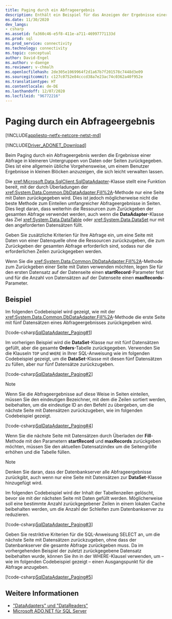 ```yaml
---
title: Paging durch ein Abfrageergebnis
description: Enthält ein Beispiel für das Anzeigen der Ergebnisse einer Abfrage als Datenseiten.
ms.date: 11/30/2020
dev_langs:
- csharp
ms.assetid: fa360c46-e5f8-411e-a711-46997771133d
ms.prod: sql
ms.prod_service: connectivity
ms.technology: connectivity
ms.topic: conceptual
author: David-Engel
ms.author: v-daenge
ms.reviewer: v-chmalh
ms.openlocfilehash: 2de305e1069964f2d1a67b7f201578c7448d3e09
ms.sourcegitcommit: c127c0752e84cccd38a7e23ac74c0362a40f952e
ms.translationtype: HT
ms.contentlocale: de-DE
ms.lasthandoff: 12/07/2020
ms.locfileid: "96772216"
---
```

# <a name="paging-through-a-query-result"></a>Paging durch ein Abfrageergebnis

[!INCLUDE[appliesto-netfx-netcore-netst-md](../../includes/appliesto-netfx-netcore-netst-md.md)]

[!INCLUDE[Driver_ADONET_Download](../../includes/driver_adonet_download.md)]

Beim Paging durch ein Abfrageergebnis werden die Ergebnisse einer Abfrage in kleineren Untergruppen von Daten oder Seiten zurückgegeben. Dies ist eine allgemein übliche Vorgehensweise, um einem Benutzer Ergebnisse in kleinen Blöcken anzuzeigen, die sich leicht verwalten lassen.

Die <xref:Microsoft.Data.SqlClient.SqlDataAdapter>-Klasse stellt eine Funktion bereit, mit der durch Überladungen der <xref:System.Data.Common.DbDataAdapter.Fill%2A>-Methode nur eine Seite mit Daten zurückgegeben wird. Dies ist jedoch möglicherweise nicht die beste Methode zum Einteilen umfangreicher Abfrageergebnisse in Seiten. Dies liegt daran, dass weiterhin die Ressourcen zum Zurückgeben der gesamten Abfrage verwendet werden, auch wenn die **DataAdapter**-Klasse das Ziel <xref:System.Data.DataTable> oder <xref:System.Data.DataSet> nur mit den angeforderten Datensätzen füllt.

Geben Sie zusätzliche Kriterien für Ihre Abfrage ein, um eine Seite mit Daten von einer Datenquelle ohne die Ressourcen zurückzugeben, die zum Zurückgeben der gesamten Abfrage erforderlich sind, sodass nur die erforderlichen Zeilen zurückgegeben werden.

Wenn Sie die <xref:System.Data.Common.DbDataAdapter.Fill%2A>-Methode zum Zurückgeben einer Seite mit Daten verwenden möchten, legen Sie für den ersten Datensatz auf der Datenseite einen **startRecord**-Parameter fest und für die Anzahl von Datensätzen auf der Datenseite einen **maxRecords**-Parameter.

## <a name="example"></a>Beispiel

Im folgenden Codebeispiel wird gezeigt, wie mit der <xref:System.Data.Common.DbDataAdapter.Fill%2A>-Methode die erste Seite mit fünf Datensätzen eines Abfrageergebnisses zurückgegeben wird.

[!code-csharp[SqlDataAdapter_Paging#1](~/../sqlclient/doc/samples/SqlDataAdapter_Paging.cs#1)]

Im vorherigen Beispiel wird die **DataSet**-Klasse nur mit fünf Datensätzen gefüllt, aber die gesamte **Orders**-Tabelle zurückgegeben. Verwenden Sie die Klauseln `TOP` und `WHERE` in Ihrer SQL-Anweisung wie im folgenden Codebeispiel gezeigt, um die **DataSet**-Klasse mit diesen fünf Datensätzen zu füllen, aber nur fünf Datensätze zurückzugeben.

[!code-csharp[SqlDataAdapter_Paging#2](~/../sqlclient/doc/samples/SqlDataAdapter_Paging.cs#2)]

> [!NOTE]
> Wenn Sie die Abfrageergebnisse auf diese Weise in Seiten einteilen, müssen Sie den eindeutigen Bezeichner, mit dem die Zeilen sortiert werden, beibehalten, um die eindeutige ID an den Befehl zu übergeben, um die nächste Seite mit Datensätzen zurückzugeben, wie im folgenden Codebeispiel gezeigt.

[!code-csharp[SqlDataAdapter_Paging#4](~/../sqlclient/doc/samples/SqlDataAdapter_Paging.cs#4)]

Wenn Sie die nächste Seite mit Datensätzen durch Überladen der **Fill**-Methode mit den Parametern **startRecord** und **maxRecords** zurückgeben möchten, müssen Sie den aktuellen Datensatzindex um die Seitengröße erhöhen und die Tabelle füllen.

> [!NOTE]
> Denken Sie daran, dass der Datenbankserver alle Abfrageergebnisse zurückgibt, auch wenn nur eine Seite mit Datensätzen zur **DataSet**-Klasse hinzugefügt wird.

Im folgenden Codebeispiel wird der Inhalt der Tabellenzeilen gelöscht, bevor sie mit der nächsten Seite mit Daten gefüllt werden. Möglicherweise soll eine bestimmte Anzahl zurückgegebener Zeilen in einem lokalen Cache beibehalten werden, um die Anzahl der Schleifen zum Datenbankserver zu reduzieren.

[!code-csharp[SqlDataAdapter_Paging#3](~/../sqlclient/doc/samples/SqlDataAdapter_Paging.cs#3)]

Geben Sie restriktive Kriterien für die SQL-Anweisung SELECT an, um die nächste Seite mit Datensätzen zurückzugeben, ohne dass der Datenbankserver die gesamte Abfrage zurückgeben muss. Da im vorhergehenden Beispiel der zuletzt zurückgegebene Datensatz beibehalten wurde, können Sie ihn in der WHERE-Klausel verwenden, um – wie im folgenden Codebeispiel gezeigt – einen Ausgangspunkt für die Abfrage anzugeben.

[!code-csharp[SqlDataAdapter_Paging#5](~/../sqlclient/doc/samples/SqlDataAdapter_Paging.cs#5)]

## <a name="see-also"></a>Weitere Informationen

- ["DataAdapters" und "DataReaders"](dataadapters-datareaders.md)
- [Microsoft ADO.NET für SQL Server](microsoft-ado-net-sql-server.md)

